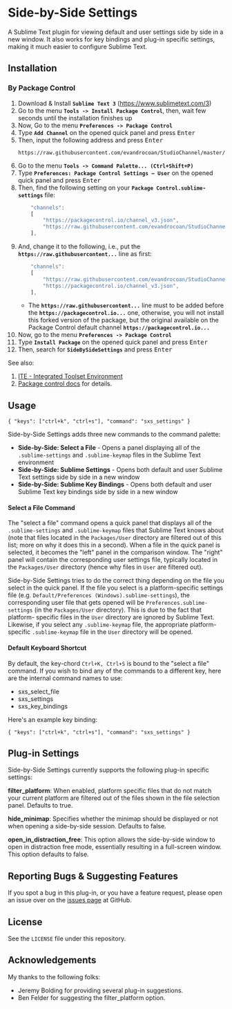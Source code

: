 # Side-by-Side Settings

A Sublime Text plugin for viewing default and user settings side by side in a
new window. It also works for key bindings and plug-in specific settings, making
it much easier to configure Sublime Text.


## Installation

### By Package Control

1. Download & Install **`Sublime Text 3`** (https://www.sublimetext.com/3)
1. Go to the menu **`Tools -> Install Package Control`**, then,
   wait few seconds until the installation finishes up
1. Now,
   Go to the menu **`Preferences -> Package Control`**
1. Type **`Add Channel`** on the opened quick panel and press <kbd>Enter</kbd>
1. Then,
   input the following address and press <kbd>Enter</kbd>
   ```
   https://raw.githubusercontent.com/evandrocoan/StudioChannel/master/channel.json
   ```
1. Go to the menu **`Tools -> Command Palette...
   (Ctrl+Shift+P)`**
1. Type **`Preferences:
   Package Control Settings – User`** on the opened quick panel and press <kbd>Enter</kbd>
1. Then,
   find the following setting on your **`Package Control.sublime-settings`** file:
   ```js
       "channels":
       [
           "https://packagecontrol.io/channel_v3.json",
           "https://raw.githubusercontent.com/evandrocoan/StudioChannel/master/channel.json",
       ],
   ```
1. And,
   change it to the following, i.e.,
   put the **`https://raw.githubusercontent...`** line as first:
   ```js
       "channels":
       [
           "https://raw.githubusercontent.com/evandrocoan/StudioChannel/master/channel.json",
           "https://packagecontrol.io/channel_v3.json",
       ],
   ```
   * The **`https://raw.githubusercontent...`** line must to be added before the **`https://packagecontrol.io...`** one, otherwise,
     you will not install this forked version of the package,
     but the original available on the Package Control default channel **`https://packagecontrol.io...`**
1. Now,
   go to the menu **`Preferences -> Package Control`**
1. Type **`Install Package`** on the opened quick panel and press <kbd>Enter</kbd>
1. Then,
search for **`SideBySideSettings`** and press <kbd>Enter</kbd>

See also:
1. [ITE - Integrated Toolset Environment](https://github.com/evandrocoan/ITE)
1. [Package control docs](https://packagecontrol.io/docs/usage) for details.


## Usage

`{ "keys": ["ctrl+k", "ctrl+s"], "command": "sxs_settings" }`

Side-by-Side Settings adds three new commands to the command palette:

* **Side-by-Side: Select a File** - Opens a panel displaying all of the `.sublime-settings` and `.sublime-keymap` files in the Sublime Text environment
* **Side-by-Side: Sublime Settings** - Opens both default and user Sublime Text settings side by side in a new window
* **Side-by-Side: Sublime Key Bindings** - Opens both default and user Sublime Text key bindings side by side in a new window

#### Select a File Command

The "select a file" command opens a quick panel that displays all of the
`.sublime-settings` and `.sublime-keymap` files that Sublime Text knows about
(note that files located in the `Packages/User` directory are filtered out of
this list; more on why it does this in a second). When a file in the quick panel
is selected, it becomes the "left" panel in the comparison window. The "right"
panel will contain the corresponding user settings file, typically located in
the `Packages/User` directory (hence why files in `User` are filtered out).

Side-by-Side Settings tries to do the correct thing depending on the file you
select in the quick panel. If the file you select is a platform-specific
settings file (e.g. `Default/Preferences (Windows).sublime-settings`), the
corresponding user file that gets opened will be `Preferences.sublime-settings`
(in the `Packages/User` directory). This is due to the fact that platform-
specific files in the `User` directory are ignored by Sublime Text. Likewise, if
you select any `.sublime-keymap` file, the appropriate platform-specific
`.sublime-keymap` file in the `User` directory will be opened.

#### Default Keyboard Shortcut

By default, the key-chord `Ctrl+K, Ctrl+S` is bound to the "select a file"
command. If you wish to bind any of the commands to a different key, here are
the internal command names to use:

* sxs_select_file
* sxs_settings
* sxs_key_bindings

Here's an example key binding:

`{ "keys": ["ctrl+k", "ctrl+s"], "command": "sxs_settings" }`

## Plug-in Settings

Side-by-Side Settings currently supports the following plug-in specific
settings:

**filter_platform**: When enabled, platform specific files that do not match
your current platform are filtered out of the files shown in the file selection
panel. Defaults to true.

**hide_minimap**: Specifies whether the minimap should be displayed or not when
opening a side-by-side session. Defaults to false.

**open_in_distraction_free**: This option allows the side-by-side window to open
in distraction free mode, essentially resulting in a full-screen window. This
option defaults to false.

## Reporting Bugs & Suggesting Features
If you spot a bug in this plug-in, or you have a feature request, please open an
issue over on the [issues page](https://github.com/jgbishop/sxs-settings/issues)
at GitHub.

## License
See the `LICENSE` file under this repository.


## Acknowledgements
My thanks to the following folks:

* Jeremy Bolding for providing several plug-in suggestions.
* Ben Felder for suggesting the filter_platform option.
